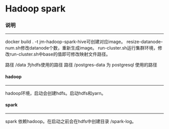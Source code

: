 Hadoop spark
====

### 说明
----

docker build . -t jm-hadoop-spark-hive可创建对应image。 resize-datanode-num.sh修改datanode个数，重新生成image。 run-cluster.sh运行集群环境，修改run-cluster.sh中base的值即可修改映射文件路径。

路径 /data 为hdfs使用的路径
路径 /postgres-data 为 postgresql 使用的路径

#### hadoop
----
hadoop环境，启动会创建hdfs。启动hdfs和yarn。

#### spark
----
spark 依赖hadoop。在启动之前会在hdfs中创建目录 /spark-log。
